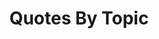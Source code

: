 ---
title: "Quotes By Topic"
image: "https://images.unsplash.com/photo-1498435999018-6803de1f1c1f?ixlib=rb-1.2.1&ixid=eyJhcHBfaWQiOjEyMDd9&auto=format&fit=crop&w=500&q=60"
---